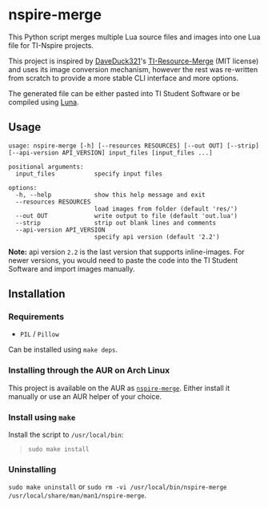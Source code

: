 
# nspire-merge

This Python script merges multiple Lua source files and images into one Lua file for
TI-Nspire projects.

This project is inspired by [DaveDuck321](https://github.com/DaveDuck321)'s
[TI-Resource-Merge](https://github.com/DaveDuck321/TI-Resource-Merge) (MIT license)
and uses its image conversion mechanism, however the rest was re-written from
scratch to provide a more stable CLI interface and more options.

The generated file can be either pasted into TI Student Software or be compiled
using [Luna](https://github.com/ndless-nspire/Luna).

## Usage

```text
usage: nspire-merge [-h] [--resources RESOURCES] [--out OUT] [--strip] [--api-version API_VERSION] input_files [input_files ...]

positional arguments:
  input_files           specify input files

options:
  -h, --help            show this help message and exit
  --resources RESOURCES
                        load images from folder (default 'res/')
  --out OUT             write output to file (default 'out.lua')
  --strip               strip out blank lines and comments
  --api-version API_VERSION
                        specify api version (default '2.2')
```

**Note:** api version `2.2` is the last version that supports inline-images. For
newer versions, you would need to paste the code into the TI Student Software
and import images manually.

## Installation

### Requirements

 - `PIL` / `Pillow`

Can be installed using `make deps`.

### Installing through the AUR on Arch Linux

This project is available on the AUR as [`nspire-merge`](https://aur.archlinux.org/packages/nspire-merge).
Either install it manually or use an AUR helper of your choice.

### Install using `make`

Install the script to `/usr/local/bin`:

> `sudo make install`

### Uninstalling

`sudo make uninstall` or `sudo rm -vi /usr/local/bin/nspire-merge /usr/local/share/man/man1/nspire-merge`.

